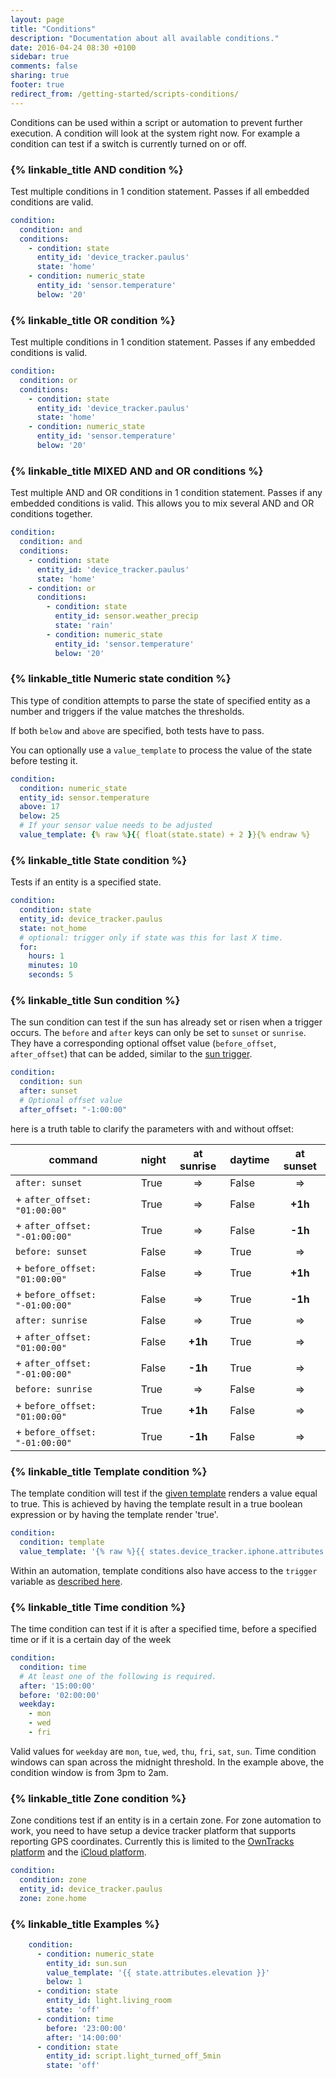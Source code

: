 ```yaml
---
layout: page
title: "Conditions"
description: "Documentation about all available conditions."
date: 2016-04-24 08:30 +0100
sidebar: true
comments: false
sharing: true
footer: true
redirect_from: /getting-started/scripts-conditions/
---
```


Conditions can be used within a script or automation to prevent further execution. A condition will look at the system right now. For example a condition can test if a switch is currently turned on or off.

### {% linkable_title AND condition %}

Test multiple conditions in 1 condition statement. Passes if all embedded conditions are valid.

```yaml
condition:
  condition: and
  conditions:
    - condition: state
      entity_id: 'device_tracker.paulus'
      state: 'home'
    - condition: numeric_state
      entity_id: 'sensor.temperature'
      below: '20'
```

### {% linkable_title OR condition %}

Test multiple conditions in 1 condition statement. Passes if any embedded conditions is valid.

```yaml
condition:
  condition: or
  conditions:
    - condition: state
      entity_id: 'device_tracker.paulus'
      state: 'home'
    - condition: numeric_state
      entity_id: 'sensor.temperature'
      below: '20'
```

### {% linkable_title MIXED  AND and OR conditions %}

Test multiple AND and OR conditions in 1 condition statement. Passes if any embedded conditions is valid.
This allows you to mix several AND and OR conditions together.

```yaml
condition:
  condition: and
  conditions:
    - condition: state
      entity_id: 'device_tracker.paulus'
      state: 'home'
    - condition: or
      conditions:
        - condition: state
          entity_id: sensor.weather_precip
          state: 'rain'
        - condition: numeric_state
          entity_id: 'sensor.temperature'
          below: '20'
```

### {% linkable_title Numeric state condition %}

This type of condition attempts to parse the state of specified entity as a number and triggers if the value matches the thresholds.

If both `below` and `above` are specified, both tests have to pass.

You can optionally use a `value_template` to process the value of the state before testing it.

```yaml
condition:
  condition: numeric_state
  entity_id: sensor.temperature
  above: 17
  below: 25
  # If your sensor value needs to be adjusted
  value_template: {% raw %}{{ float(state.state) + 2 }}{% endraw %}
```

### {% linkable_title State condition %}

Tests if an entity is a specified state.

```yaml
condition:
  condition: state
  entity_id: device_tracker.paulus
  state: not_home
  # optional: trigger only if state was this for last X time.
  for:
    hours: 1
    minutes: 10
    seconds: 5
```

### {% linkable_title Sun condition %}

The sun condition can test if the sun has already set or risen when a trigger occurs. The `before` and `after` keys can only be set to `sunset` or `sunrise`. They have a corresponding optional offset value (`before_offset`, `after_offset`) that can be added, similar to the [sun trigger][sun_trigger].

[sun_trigger]: /getting-started/automation-trigger/#sun-trigger

```yaml
condition:
  condition: sun
  after: sunset
  # Optional offset value
  after_offset: "-1:00:00"
```

here is a truth table to clarify the parameters with and without offset:

| command                            |        night | at sunrise  | daytime | at sunset  |
| ---------------------------------- | ------------ |:-----------:| ------- |:----------:|
| `after: sunset`                    | True         |      ⇒      | False   |     ⇒      |
| + `after_offset: "01:00:00"`       | True         |      ⇒      | False   |  **+1h**   |
| + `after_offset: "-01:00:00"`      | True         |      ⇒      | False   |  **-1h**   |
| `before: sunset`                   | False        |      ⇒      | True    |     ⇒      |
| + `before_offset: "01:00:00"`      | False        |      ⇒      | True    |  **+1h**   |
| + `before_offset: "-01:00:00"`     | False        |      ⇒      | True    |  **-1h**   |
| `after: sunrise`                   | False        |      ⇒      | True    |     ⇒      |
| + `after_offset: "01:00:00"`       | False        |   **+1h**   | True    |     ⇒      |
| + `after_offset: "-01:00:00"`      | False        |   **-1h**   | True    |     ⇒      |
| `before: sunrise`                  | True         |      ⇒      | False   |     ⇒      |
| + `before_offset: "01:00:00"`      | True         |   **+1h**   | False   |     ⇒      |
| + `before_offset: "-01:00:00"`     | True         |   **-1h**   | False   |     ⇒      |

### {% linkable_title Template condition %}

The template condition will test if the [given template][template] renders a value equal to true. This is achieved by having the template result in a true boolean expression or by having the template render 'true'.

```yaml
condition:
  condition: template
  value_template: '{% raw %}{{ states.device_tracker.iphone.attributes.battery > 50 }}{% endraw %}'
```

Within an automation, template conditions also have access to the `trigger` variable as [described here][automation-templating].

[template]: /topics/templating/
[automation-templating]: /getting-started/automation-templating/

### {% linkable_title Time condition %}

The time condition can test if it is after a specified time, before a specified time or if it is a certain day of the week

```yaml
condition:
  condition: time
  # At least one of the following is required.
  after: '15:00:00'
  before: '02:00:00'
  weekday:
    - mon
    - wed
    - fri
```

Valid values for `weekday` are `mon`, `tue`, `wed`, `thu`, `fri`, `sat`, `sun`.
Time condition windows can span across the midnight threshold. In the example above, the condition window is from 3pm to 2am.

### {% linkable_title Zone condition %}

Zone conditions test if an entity is in a certain zone. For zone automation to work, you need to have setup a device tracker platform that supports reporting GPS coordinates. Currently this is limited to the [OwnTracks platform](/components/device_tracker.owntracks/) and the [iCloud platform](/components/device_tracker.icloud/).

```yaml
condition:
  condition: zone
  entity_id: device_tracker.paulus
  zone: zone.home
```

### {% linkable_title Examples %}

```yaml
    condition:
      - condition: numeric_state
        entity_id: sun.sun
        value_template: '{{ state.attributes.elevation }}'
        below: 1
      - condition: state
        entity_id: light.living_room
        state: 'off'
      - condition: time
        before: '23:00:00'
        after: '14:00:00'
      - condition: state
        entity_id: script.light_turned_off_5min
        state: 'off'
```
